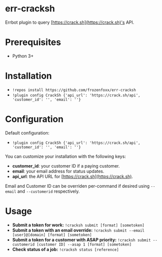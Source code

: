 # err-cracksh
Errbot plugin to query [https://crack.sh](https://crack.sh)'s API.

# Prerequisites
* Python 3+

# Installation
* `!repos install https://github.com/frozenfoxx/err-cracksh`
* `!plugin config CrackSh {'api_url': 'https://crack.sh/api', 'customer_id': '', 'email': ''}`

# Configuration
Default configuration:
* `!plugin config CrackSh {'api_url': 'https://crack.sh/api', 'customer_id': '', 'email': ''}`

You can customize your installation with the following keys:
* __customer_id__: your customer ID if a paying customer.
* __email__: your email address for status updates.
* __api_url__: the API URL for [https://crack.sh](https://crack.sh).

Email and Customer ID can be overriden per-command if desired using `--email` and `--customerid` respectively.

# Usage
* __Submit a token for work:__ `!cracksh submit [format] [sometoken]`
* __Submit a token with an email override:__ `!cracksh submit --email [user]@[domain] [format] [sometoken]`
* __Submit a token for a customer with ASAP priority:__ `!cracksh submit --customerid [customer ID] --asap 1 [format] [sometoken]`
* __Check status of a job:__ `!cracksh status [reference]`
